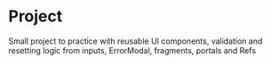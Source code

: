 # Project

Small project to practice with reusable UI components, validation and resetting logic from inputs, ErrorModal, fragments, portals and Refs

